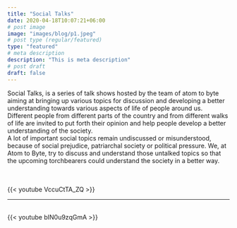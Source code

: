 ```yaml
---
title: "Social Talks"
date: 2020-04-18T10:07:21+06:00
# post image
image: "images/blog/p1.jpeg"
# post type (regular/featured)
type: "featured"
# meta description
description: "This is meta description"
# post draft
draft: false
---
```



Social Talks, is a series of talk shows hosted by the team of atom to byte aiming at bringing up various topics for discussion and developing a better understanding towards various aspects of life of people around us.<br> 
Different people from different parts of the country and from different walks of life are invited to put forth their opinion and help people develop a better understanding of the society.<br> 
A lot of important social topics remain undiscussed or misunderstood, because of social prejudice, patriarchal society or political pressure. We, at Atom to Byte, try to discuss and understand those untalked topics so that the upcoming torchbearers could understand the society in a better way.





<br>
<br>
{{< youtube VccuCtTA_ZQ >}}
<br>
<hr>
<br>
{{< youtube bIN0u9zqGmA >}}
<br>
<br>


